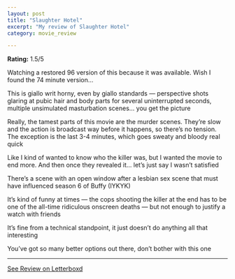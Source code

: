 ```yaml
---
layout: post
title: "Slaughter Hotel"
excerpt: "My review of Slaughter Hotel"
category: movie_review

---
```


**Rating:** 1.5/5

Watching a restored 96 version of this because it was available. Wish I found the 74 minute version…

This is giallo writ horny, even by giallo standards — perspective shots glaring at pubic hair and body parts for several uninterrupted seconds, multiple unsimulated masturbation scenes… you get the picture

Really, the tamest parts of this movie are the murder scenes. They’re slow and the action is broadcast way before it happens, so there’s no tension. The exception is the last 3-4 minutes, which goes sweaty and bloody real quick

Like I kind of wanted to know who the killer was, but I wanted the movie to end more. And then once they revealed it… let’s just say I wasn’t satisfied

There’s a scene with an open window after a lesbian sex scene that must have influenced season 6 of Buffy (IYKYK)

It’s kind of funny at times — the cops shooting the killer at the end has to be one of the all-time ridiculous onscreen deaths — but not enough to justify a watch with friends

It’s fine from a technical standpoint, it just doesn’t do anything all that interesting

You’ve got so many better options out there, don’t bother with this one

<hr>

[See Review on Letterboxd](https://boxd.it/42yqer)
